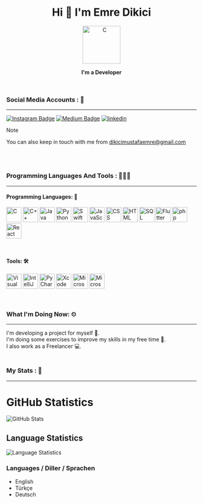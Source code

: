 <h1 align="center">Hi 👋 I'm Emre Dikici </h1> 
<p align="center">
  <img src="https://github.com/dikiciemre/dikiciemre/assets/103147965/f649ae96-d612-4988-b5d4-d8348c3f50cb" alt="C" width="100" height="100"/>
</p>


<p align="center"> <b> I'm a Developer </b>  </p>

<br>

### Social Media Accounts : 💬
<hr>

[![Instagram Badge](https://img.shields.io/badge/-Instagram-C13584?style=flat-quare&labelColor=C13584&logo=instagram&logoColor=white&link=link)](https://instagram.com/dkcemrex?igshid=OGQ5ZDc2ODk2ZA%3D%3D&utm_source=qr) 
[![Medium Badge](https://img.shields.io/badge/-Medium-757575?style=flat-quare&labelColor=757575&logo=Medium&logoColor=white&link=link)](https://medium.com/@dikiciemre) 
[![linkedin](https://img.shields.io/badge/Linkedin-000000?style=for-the-badge&logo=Linkedin&logoColor=white)](https://www.linkedin.com/in/mustafa-emre-dikici-94a103250/)

>[!NOTE]
>You can also keep in touch with me from dikicimustafaemre@gmail.com

<!--
**dikiciemre/dikiciemre** is a ✨ _special_ ✨ repository because its `README.md` (this file) appears on your GitHub profile.
- 🔭 I’m currently working on ...
- 🌱 I’m currently learning ...
- 👯 I’m looking to collaborate on ...
- 🤔 I’m looking for help with ...
- 💬 Ask me about ...
- 📫 How to reach me: ...
- 😄 Pronouns: ...
- ⚡ Fun fact: ...
-->

<br>
<br>


### Programming Languages And Tools : 👨🏼‍💻
<hr>
<h4>Programming Languages: 🚨</h4>
<p>
<img src="https://img.icons8.com/color/48/000000/c-programming.png" alt="C" width="40" height="40"/>
<img src="https://img.icons8.com/color/48/000000/c-plus-plus-logo.png" alt="C++" width="40" height="40"/>
<img src="https://img.icons8.com/color/48/000000/java-coffee-cup-logo.png" alt="Java" width="40" height="40"/>
<img src="https://img.icons8.com/color/48/000000/python.png" alt="Python" width="40" height="40"/>
<img src="https://img.icons8.com/color/48/000000/swift.png" alt="Swift" width="40" height="40"/>
<img src="https://img.icons8.com/color/48/000000/javascript.png" alt="JavaScript" width="40" height="40"/>
<img src="https://img.icons8.com/color/48/000000/css3.png" alt="CSS" width="40" height="40"/>
<img src="https://img.icons8.com/color/48/000000/html-5.png" alt="HTML" width="40" height="40"/>
<img src="https://github.com/dikiciemre/dikiciemre/assets/103147965/2d364ff0-06c8-4f90-a9da-437061906ad4" alt="SQL" width="40" height="40"/>
<img src="https://github.com/dikiciemre/dikiciemre/assets/103147965/be49b962-0a85-4672-a364-43d294ec1a38" alt="Flutter" width="40" height="40"/>
<img src="https://github.com/dikiciemre/dikiciemre/assets/103147965/e1500692-4a77-4d25-9832-15cd7b77bf2b" alt="php" width="40" height="40"/>
<img src="https://github.com/dikiciemre/dikiciemre/assets/103147965/d26f2747-516b-469d-bd4e-9cc83358e591" alt="React" width="40" height="40"/>
</p>



<br>

<h4> Tools: 🛠️ </h4>
<p>
<img src="https://img.icons8.com/color/48/000000/visual-studio-code-2019.png" alt="Visual Studio Code" width="40" height="40"/>
<img src="https://img.icons8.com/color/48/000000/intellij-idea.png" alt="IntelliJ IDEA" width="40" height="40"/>
<img src="https://img.icons8.com/color/48/000000/pycharm.png" alt="PyCharm" width="40" height="40"/>
<img src="https://img.icons8.com/color/48/000000/xcode.png" alt="Xcode" width="40" height="40"/>
<img src="https://img.icons8.com/color/48/000000/ms-word.png" alt="Microsoft Word" width="40" height="40"/>
<img src="https://img.icons8.com/color/48/000000/ms-excel.png" alt="Microsoft Excel" width="40" height="40"/>
</p>


<br>


### What I'm Doing Now: ⏲
<hr>
I'm developing a project for myself 🚀. <br>
I'm doing some exercises to improve my skills in my free time 📃. <br>
I also work as a Freelancer 💻.

<br>
<br>

### My Stats : 🤔
<hr>

# GitHub Statistics

![GitHub Stats](https://github-readme-stats.vercel.app/api?username=dikiciemre&show_icons=true&count_private=true&hide=issues,contribs)

## Language Statistics

![Language Statistics](https://github-readme-stats.vercel.app/api/top-langs/?username=dikiciemre&layout=compact)

### Languages / Diller / Sprachen
- English
- Türkçe
- Deutsch

